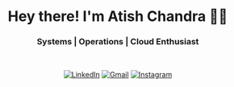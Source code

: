 <h1 align="center"> Hey there! I'm Atish Chandra 👨‍💻 </h1>

<h3 align="center">  Systems | Operations | Cloud Enthusiast </h3> <br>

<p align="center"> 
<a href="https://www.linkedin.com/in/atishchandra/"><img alt="LinkedIn" src="https://img.shields.io/badge/LinkedIn-Let's%20Connect-blue"></a>
<a href="https://www.linkedin.com/in/atishchandra/"><img alt="Gmail" src="https://img.shields.io/badge/Gmail-Shoot%20%20me%20a%20Mail-red"></a>
<a href="mailto:anitish.225@gmail.com"><img alt="Instagram" src="https://img.shields.io/badge/Instagram-Let's%20Chat-orange"></a>
</p>


